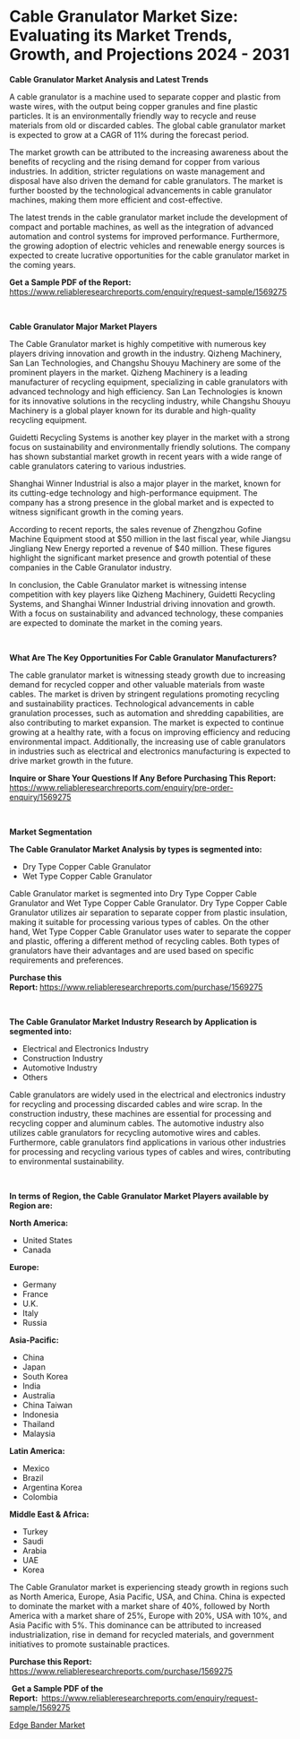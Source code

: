 <p><h1>Cable Granulator Market Size: Evaluating its Market Trends, Growth, and Projections 2024 - 2031</h1></p><p><strong>Cable Granulator Market Analysis and Latest Trends</strong></p>
<p><p>A cable granulator is a machine used to separate copper and plastic from waste wires, with the output being copper granules and fine plastic particles. It is an environmentally friendly way to recycle and reuse materials from old or discarded cables. The global cable granulator market is expected to grow at a CAGR of 11% during the forecast period.</p><p>The market growth can be attributed to the increasing awareness about the benefits of recycling and the rising demand for copper from various industries. In addition, stricter regulations on waste management and disposal have also driven the demand for cable granulators. The market is further boosted by the technological advancements in cable granulator machines, making them more efficient and cost-effective.</p><p>The latest trends in the cable granulator market include the development of compact and portable machines, as well as the integration of advanced automation and control systems for improved performance. Furthermore, the growing adoption of electric vehicles and renewable energy sources is expected to create lucrative opportunities for the cable granulator market in the coming years.</p></p>
<p><strong>Get a Sample PDF of the Report:&nbsp;</strong> <a href="https://www.reliableresearchreports.com/enquiry/request-sample/1569275">https://www.reliableresearchreports.com/enquiry/request-sample/1569275</a></p>
<p>&nbsp;</p>
<p><strong>Cable Granulator Major Market Players</strong></p>
<p><p>The Cable Granulator market is highly competitive with numerous key players driving innovation and growth in the industry. Qizheng Machinery, San Lan Technologies, and Changshu Shouyu Machinery are some of the prominent players in the market. Qizheng Machinery is a leading manufacturer of recycling equipment, specializing in cable granulators with advanced technology and high efficiency. San Lan Technologies is known for its innovative solutions in the recycling industry, while Changshu Shouyu Machinery is a global player known for its durable and high-quality recycling equipment.</p><p>Guidetti Recycling Systems is another key player in the market with a strong focus on sustainability and environmentally friendly solutions. The company has shown substantial market growth in recent years with a wide range of cable granulators catering to various industries.</p><p>Shanghai Winner Industrial is also a major player in the market, known for its cutting-edge technology and high-performance equipment. The company has a strong presence in the global market and is expected to witness significant growth in the coming years.</p><p>According to recent reports, the sales revenue of Zhengzhou Gofine Machine Equipment stood at $50 million in the last fiscal year, while Jiangsu Jingliang New Energy reported a revenue of $40 million. These figures highlight the significant market presence and growth potential of these companies in the Cable Granulator industry.</p><p>In conclusion, the Cable Granulator market is witnessing intense competition with key players like Qizheng Machinery, Guidetti Recycling Systems, and Shanghai Winner Industrial driving innovation and growth. With a focus on sustainability and advanced technology, these companies are expected to dominate the market in the coming years.</p></p>
<p>&nbsp;</p>
<p><strong>What Are The Key Opportunities For Cable Granulator Manufacturers?</strong></p>
<p><p>The cable granulator market is witnessing steady growth due to increasing demand for recycled copper and other valuable materials from waste cables. The market is driven by stringent regulations promoting recycling and sustainability practices. Technological advancements in cable granulation processes, such as automation and shredding capabilities, are also contributing to market expansion. The market is expected to continue growing at a healthy rate, with a focus on improving efficiency and reducing environmental impact. Additionally, the increasing use of cable granulators in industries such as electrical and electronics manufacturing is expected to drive market growth in the future.</p></p>
<p><strong>Inquire or Share Your Questions If Any Before Purchasing This Report:</strong> <a href="https://www.reliableresearchreports.com/enquiry/pre-order-enquiry/1569275">https://www.reliableresearchreports.com/enquiry/pre-order-enquiry/1569275</a></p>
<p>&nbsp;</p>
<p><strong>Market Segmentation</strong></p>
<p><strong>The Cable Granulator Market Analysis by types is segmented into:</strong></p>
<p><ul><li>Dry Type Copper Cable Granulator</li><li>Wet Type Copper Cable Granulator</li></ul></p>
<p><p>Cable Granulator market is segmented into Dry Type Copper Cable Granulator and Wet Type Copper Cable Granulator. Dry Type Copper Cable Granulator utilizes air separation to separate copper from plastic insulation, making it suitable for processing various types of cables. On the other hand, Wet Type Copper Cable Granulator uses water to separate the copper and plastic, offering a different method of recycling cables. Both types of granulators have their advantages and are used based on specific requirements and preferences.</p></p>
<p><strong>Purchase this Report:&nbsp;</strong><a href="https://www.reliableresearchreports.com/purchase/1569275">https://www.reliableresearchreports.com/purchase/1569275</a></p>
<p>&nbsp;</p>
<p><strong>The Cable Granulator Market Industry Research by Application is segmented into:</strong></p>
<p><ul><li>Electrical and Electronics Industry</li><li>Construction Industry</li><li>Automotive Industry</li><li>Others</li></ul></p>
<p><p>Cable granulators are widely used in the electrical and electronics industry for recycling and processing discarded cables and wire scrap. In the construction industry, these machines are essential for processing and recycling copper and aluminum cables. The automotive industry also utilizes cable granulators for recycling automotive wires and cables. Furthermore, cable granulators find applications in various other industries for processing and recycling various types of cables and wires, contributing to environmental sustainability.</p></p>
<p>&nbsp;</p>
<p><strong>In terms of Region, the Cable Granulator Market Players available by Region are:</strong></p>
<p>
    <p> <strong> North America: </strong>
        <ul>
            <li>United States</li>
            <li>Canada</li>
        </ul>
        </p> 
    <p> <strong> Europe: </strong>
        <ul>
            <li>Germany</li>
            <li>France</li>
            <li>U.K.</li>
            <li>Italy</li>
            <li>Russia</li>
        </ul>
        </p> 
    <p> <strong> Asia-Pacific: </strong>
        <ul>
            <li>China</li>
            <li>Japan</li>
            <li>South Korea</li>
            <li>India</li>
            <li>Australia</li>
            <li>China Taiwan</li>
            <li>Indonesia</li>
            <li>Thailand</li>
            <li>Malaysia</li>
        </ul>
        </p> 
    <p> <strong> Latin America: </strong>
        <ul>
            <li>Mexico</li>
            <li>Brazil</li>
            <li>Argentina Korea</li>
            <li>Colombia</li>
        </ul>
        </p> 
    <p> <strong> Middle East & Africa: </strong>
        <ul>
            <li>Turkey</li>
            <li>Saudi</li>
            <li>Arabia</li>
            <li>UAE</li>
            <li>Korea</li>
        </ul>
    </p>
    </p>
<p><p>The Cable Granulator market is experiencing steady growth in regions such as North America, Europe, Asia Pacific, USA, and China. China is expected to dominate the market with a market share of 40%, followed by North America with a market share of 25%, Europe with 20%, USA with 10%, and Asia Pacific with 5%. This dominance can be attributed to increased industrialization, rise in demand for recycled materials, and government initiatives to promote sustainable practices.</p></p>
<p><strong>Purchase this Report: </strong><a href="https://www.reliableresearchreports.com/purchase/1569275">https://www.reliableresearchreports.com/purchase/1569275</a></p>
<p>&nbsp;<strong>Get a Sample PDF of the Report:&nbsp;&nbsp;</strong><a href="https://www.reliableresearchreports.com/enquiry/request-sample/1569275">https://www.reliableresearchreports.com/enquiry/request-sample/1569275</a></p>
<p><strong></strong></p>
<p><p><a href="https://github.com/mancsybtousav/Market-Research-Report-List-1/blob/main/edge-bander-market.md">Edge Bander Market</a></p></p>